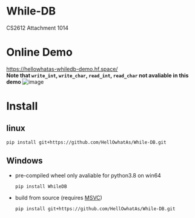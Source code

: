 # While-DB
CS2612 Attachment 1014

# Online Demo
https://hellowhatas-whiledb-demo.hf.space/  
**Note that `write_int`, `write_char`, `read_int`, `read_char` not avaliable in this demo**
![image](https://user-images.githubusercontent.com/88815487/232006322-9eb04400-9c97-4c40-92eb-290a9d7f13fa.png)

# Install
## linux
```text
pip install git+https://github.com/HellOwhatAs/While-DB.git
```
## Windows
- pre-compiled wheel only avaliable for python3.8 on win64
  ```text
  pip install WhileDB
  ```
- build from source (requires [MSVC](https://visualstudio.microsoft.com/))
  ```text
  pip install git+https://github.com/HellOwhatAs/While-DB.git
  ```